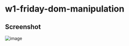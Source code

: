 # w1-friday-dom-manipulation

## Screenshot
![image](https://user-images.githubusercontent.com/5306791/46875082-107fbf80-ce3b-11e8-8893-cc4b25e42a65.png)